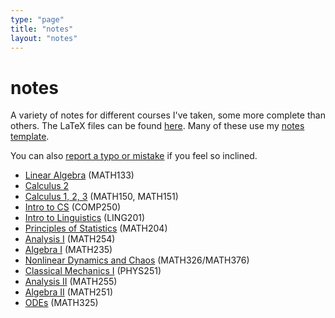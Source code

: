 ```yaml
---
type: "page"
title: "notes"
layout: "notes"
---
```


<h1 class="blog-post-title text-bold">notes</h1>

A variety of notes for different courses I've taken, some more complete than others. The LaTeX files can be found [here](https://github.com/louismeunier/notes). Many of these use my [notes template](https://github.com/louismeunier/latex-templates).

You can also [report a typo or mistake](https://github.com/louismeunier/notes/issues/new?assignees=&labels=&template=typo-report.md&title=Typo+in+%5BFILE_NAME%5D) if you feel so inclined.
- [Linear Algebra](http://notes.louismeunier.net/Linear%20Algebra/linearalgebra.pdf) (MATH133)
- [Calculus 2](http://notes.louismeunier.net/Calculus%202/calculus2.pdf)
- [Calculus 1, 2, 3](http://notes.louismeunier.net/Calculus%20A%2C%20B/calculus.pdf) (MATH150, MATH151)
- [Intro to CS](http://notes.louismeunier.net/Intro%20to%20CS/introtocs.pdf) (COMP250)
- [Intro to Linguistics](http://notes.louismeunier.net/Linguistics/ling.pdf) (LING201)
- [Principles of Statistics](http://notes.louismeunier.net/Principles%20of%20Statistics/math204.pdf) (MATH204)
- [Analysis I](https://notes.louismeunier.net/Analysis%201/analysis.pdf) (MATH254)
- [Algebra I](https://notes.louismeunier.net/Algebra%201/algebra.pdf) (MATH235)
- [Nonlinear Dynamics and Chaos](https://notes.louismeunier.net/NonlinearDynamics/nonlinear.pdf) (MATH326/MATH376)
- [Classical Mechanics I](https://notes.louismeunier.net/ClassMech/classmech.pdf) (PHYS251)
- [Analysis II](https://notes.louismeunier.net/Analysis%202/analysis2.pdf) (MATH255)
- [Algebra II](https://notes.louismeunier.net/Algebra%202/algebra2.pdf) (MATH251)
- [ODEs](https://notes.louismeunier.net/ODEs/odes.pdf) (MATH325)